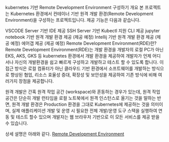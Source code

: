 kubernetes 기반 Remote Development Environment 구성하기
개요
본 프로젝트는 Kubernetes 환경에서 컨테이너 기반 원격 개발 환경(Remote Development Environment)을 구성하는 프로젝트입니다. 제공 기능은 다음과 같습니다.

VSCODE Server 기반 IDE 제공
SSH Server 기반 Kubectl 지원 CLI 제공
jupyter notebook 기반 원격 개발 환경 제공 (제공 예정)
Intellij 기반 원격 개발 환경 제공 (제공 예정)
에어갭 제공 (제공 예정)
Remote Development Environment(RDE)란?
Remote Development Environment(RDE)는 개발 환경을 개발자의 로컬 PC가 아닌 EKS, AKS, GKS 등 kubernetes 환경에서 개발 환경을 제공하여 개발자가 언제 어디서나 자신의 개발환경을 쉽고 빠르게 구성하고 개발하고 테스트 할 수 있도록 합니다. 이 접근 방식은 로컬 컴퓨터가 아닌 클라우드 기반 환경에서 소프트웨어를 개발하는 방식으로 향상된 협업, 리소스 효율성 증대, 확장성 및 보안성을 제공하여 기존 방식에 비해 여러가지 장점을 제공합니다.

원격 개발은 간혹 원격 작업 공간 (workspace)와 혼동하는 경우가 있는데, 원격 작업 공간은 단순히 개발 런타임을 로컬 노트북에서 원격 인스턴스로 올기는 것을 말하는 반면, 원격 개발 환경은 Production 환경을 그대로 Kubernetes에 제공하는 것을 의미이며, 실제 애플리케이션 개발 및 운영 시 필요한 전체 개발/운영 도구 스택을 실행하여 연동 및 테스트 할수 있으며 개발자는 웹 브라우저 기반으로 이 모든 서비스를 제공 받을 수 있습니다.

상세 설명은 아래와 같다.
[Remote Development Environment](https://github.com/rde-devplace/devplace-frontend)
